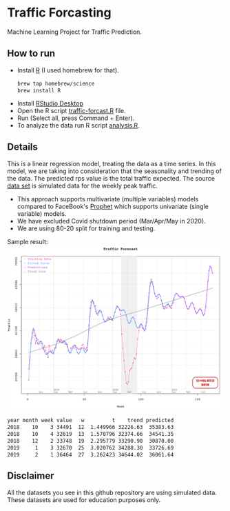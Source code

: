 # Traffic Forcasting
Machine Learning Project for Traffic Prediction.

## How to run
- Install [R](https://www.r-project.org/) (I used homebrew for that).
  ```
  brew tap homebrew/science
  brew install R
  ```
- Install [RStudio Desktop](https://rstudio.com/products/rstudio/download/)
- Open the R script [traffic-forcast.R](src/traffic-forcast.R) file.
- Run (Select all, press Command + Enter).
- To analyze the data run R script [analysis.R](src/analysis.R).

## Details
This is a linear regression model, treating the data as a time series. In this model, we are taking into consideration that the seasonality and trending of the data. The predicted rps value is the total traffic expected. The source [data set](src/sample-data.csv) is simulated data for the weekly peak traffic.
- This approach supports multivariate (multiple variables) models compared to FaceBook's [Prophet](https://facebook.github.io/prophet/) which supports univariate (single variable) models.
- We have excluded Covid shutdown period (Mar/Apr/May in 2020).
- We are using 80-20 split for training and testing.

Sample result:
![Predictions](doc/traffic_pred_lr_stamped.png?raw=true)

```
year month week value   w         t    trend predicted
2018    10    3 34491  12  1.449966 32226.63  35383.63
2018    10    4 32619  13  1.570796 32374.66  34541.35
2018    12    2 33748  19  2.295779 33290.90  30870.00
2019     1    3 32670  25  3.020762 34288.30  33726.69
2019     2    1 36464  27  3.262423 34644.02  36061.64
```

## Disclaimer
All the datasets you see in this github repository are using simulated data. These datasets are used for education purposes only.
